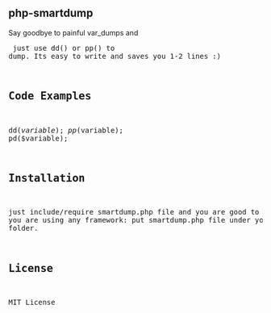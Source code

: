 ## php-smartdump
Say goodbye to painful var_dumps and <pre> just use dd() or pp() to dump. Its easy to write and saves you 1-2 lines :)

## Code Examples
dd($variable);
pp($variable);
pd($variable);

## Installation
just include/require smartdump.php file and you are good to go.
if you are using any framework: put smartdump.php file under your helpers/ folder.

## License
MIT License
